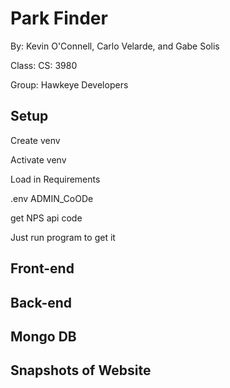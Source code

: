 # Park Finder

By: Kevin O'Connell, Carlo Velarde, and Gabe Solis

Class: CS: 3980

Group: Hawkeye Developers

## Setup

Create venv

Activate venv

Load in Requirements 

.env ADMIN_CoODe

get NPS api code

Just run program to get it 

## Front-end

## Back-end

## Mongo DB

## Snapshots of Website



